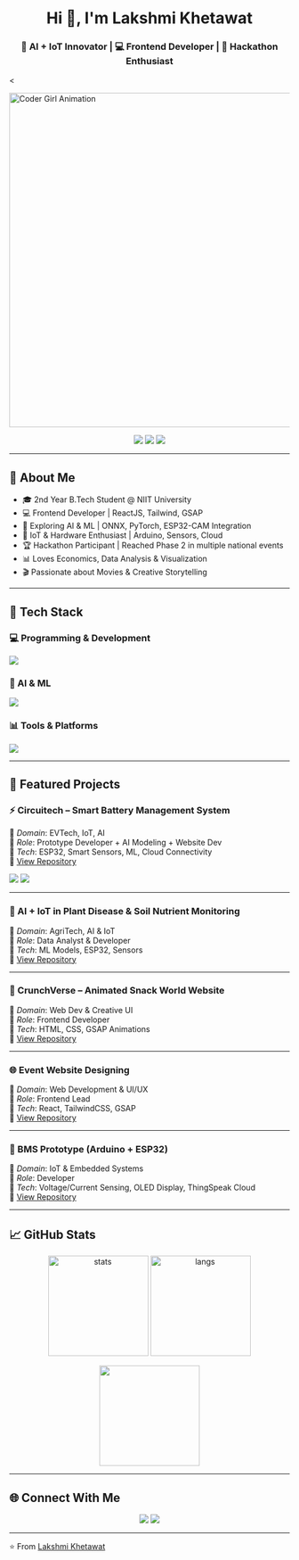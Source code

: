 <!-- Lakshmi Khetawat - GitHub Profile README -->

<h1 align="center">Hi 👋, I'm Lakshmi Khetawat</h1>
<h3 align="center">🚀 AI + IoT Innovator | 💻 Frontend Developer | 🎯 Hackathon Enthusiast</h3>

<<p align="center">
  <!-- Pick ONE of the GIF URLs below and keep only that <img> tag -->

  <!-- Professional dev at laptop -->
  <img src="https://media.giphy.com/media/v1.Y2lkPTc5MGI3NjExa3ZtZ2I4MzE2b2JqNmhiM2s2cTZzY2JjMHJteG1zNG9yY2h3a3o3bCZjdD1n/qB4E0A1Lk3lRZQmV0h/giphy.gif" width="600" alt="Coder Girl Animation"/>

</p>




<p align="center">
  <img src="https://img.shields.io/badge/Hackathon%20Participant-🏆-orange?style=for-the-badge" />
  <img src="https://img.shields.io/badge/AI%20%2B%20IoT%20Enthusiast-🔋-blue?style=for-the-badge" />
  <img src="https://img.shields.io/badge/Frontend%20Developer-💻-pink?style=for-the-badge" />
</p>

---

## 🌟 About Me
- 🎓 2nd Year B.Tech Student @ NIIT University  
- 💻 Frontend Developer | ReactJS, Tailwind, GSAP  
- 🤖 Exploring AI & ML | ONNX, PyTorch, ESP32-CAM Integration  
- 🔋 IoT & Hardware Enthusiast | Arduino, Sensors, Cloud  
- 🏆 Hackathon Participant | Reached Phase 2 in multiple national events  
- 📊 Loves Economics, Data Analysis & Visualization  
- 🎬 Passionate about Movies & Creative Storytelling  

---

## 🔧 Tech Stack

### 💻 Programming & Development
<p>
  <img src="https://skillicons.dev/icons?i=html,css,js,react,tailwind,python,arduino,cpp,git,github,vscode" />
</p>

### 🤖 AI & ML
<p>
  <img src="https://skillicons.dev/icons?i=py,tensorflow,pytorch,opencv" />
</p>

### 📊 Tools & Platforms
<p>
  <img src="https://skillicons.dev/icons?i=figma,notion,vercel,nodejs,mysql,postman" />
</p>

---

## 🚀 Featured Projects

### ⚡ Circuitech – Smart Battery Management System  
🔹 *Domain*: EVTech, IoT, AI  
🔹 *Role*: Prototype Developer + AI Modeling + Website Dev  
🔹 *Tech*: ESP32, Smart Sensors, ML, Cloud Connectivity  
🔗 [View Repository](https://github.com/your-username/circuitech)  

<p>
  <img src="https://img.shields.io/badge/IoT-Project-blue?style=for-the-badge&logo=arduino" />
  <img src="https://img.shields.io/badge/EV-Tech-green?style=for-the-badge&logo=car" />
</p>

---

### 🌱 AI + IoT in Plant Disease & Soil Nutrient Monitoring  
🔹 *Domain*: AgriTech, AI & IoT  
🔹 *Role*: Data Analyst & Developer  
🔹 *Tech*: ML Models, ESP32, Sensors  
🔗 [View Repository](https://github.com/your-username/agritech-ai-iot)  

---

### 🎨 CrunchVerse – Animated Snack World Website  
🔹 *Domain*: Web Dev & Creative UI  
🔹 *Role*: Frontend Developer  
🔹 *Tech*: HTML, CSS, GSAP Animations  
🔗 [View Repository](https://github.com/your-username/crunchverse)  

---

### 🌐 Event Website Designing  
🔹 *Domain*: Web Development & UI/UX  
🔹 *Role*: Frontend Lead  
🔹 *Tech*: React, TailwindCSS, GSAP  
🔗 [View Repository](https://github.com/your-username/event-website)  

---

### 🔋 BMS Prototype (Arduino + ESP32)  
🔹 *Domain*: IoT & Embedded Systems  
🔹 *Role*: Developer  
🔹 *Tech*: Voltage/Current Sensing, OLED Display, ThingSpeak Cloud  
🔗 [View Repository](https://github.com/your-username/bms-prototype)  

---

## 📈 GitHub Stats

<p align="center">
  <img src="https://github-readme-stats.vercel.app/api?username=your-username&show_icons=true&theme=radical" alt="stats" height="180"/>
  <img src="https://github-readme-stats.vercel.app/api/top-langs/?username=your-username&layout=compact&theme=radical" alt="langs" height="180"/>
</p>

<p align="center">
  <img src="https://github-readme-streak-stats.herokuapp.com/?user=your-username&theme=radical" height="180"/>
</p>

---

## 🌐 Connect With Me
<p align="center">
  <a href="https://www.linkedin.com/in/lakshmi-khetawat-45a13a325/" target="_blank"><img src="https://skillicons.dev/icons?i=linkedin" /></a>
  <a href="mailto:lakshmikhetawat@gmail.com"><img src="https://skillicons.dev/icons?i=gmail" /></a>
</p>

---

⭐ From [Lakshmi Khetawat](https://github.com/your-username)
